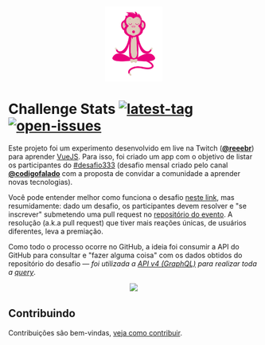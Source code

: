 <p align="center">
  <img src="./src/assets/zen-monkey.png" height="150" align="center">
</p>

# Challenge Stats [![latest-tag][8]][11] [![open-issues][9]][10]

Este projeto foi um experimento desenvolvido em live na Twitch ([**@reeebr**][1]) para aprender [VueJS][2]. Para isso, foi criado um app com o objetivo de listar os participantes do [#desafio333][4] (desafio mensal criado pelo canal [**@codigofalado**][7] com a proposta de convidar a comunidade a aprender novas tecnologias).

Você pode entender melhor como funciona o desafio [neste link][5], mas resumidamente: dado um desafio, os participantes devem resolver e "se inscrever" submetendo uma pull request no [repositório do evento][4]. A resolução (a.k.a pull request) que tiver mais reações únicas, de usuários diferentes, leva a premiação.

Como todo o processo ocorre no GitHub, a ideia foi consumir a API do GitHub para consultar e "fazer alguma coisa" com os dados obtidos do repositório do desafio — *foi utilizada a [API v4 (GraphQL)][3] para realizar toda a [query][6]*.


<p align="center">
  <kbd><img src="https://i.imgur.com/f9S3Fw5.png"></kbd>
</p>


## Contribuindo

Contribuições são bem-vindas, [veja como contribuir](contributing.md).

[1]:https://www.twitch.tv/reeebr
[2]:https://vuejs.org/
[3]:https://developer.github.com/v4/
[4]:https://github.com/codigofalado/desafio333
[5]:https://github.com/codigofalado/desafio333#como-participar
[6]:https://github.com/reebr/challenge-stats/blob/development/src/lib/github.js
[7]:https://github.com/codigofalado
[8]:https://badgen.net/github/tag/reebr/challenge-stats
[9]:https://badgen.net/github/open-issues/reebr/challenge-stats
[10]:https://github.com/reebr/challenge-stats/issues
[11]:https://github.com/reebr/challenge-stats/releases
